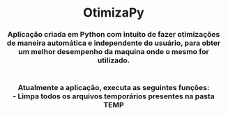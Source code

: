 <h1 align="center">OtimizaPy</h1>
<div align="center">
  <h3>Aplicação criada em Python com intuito de fazer otimizações de maneira automática e independente do usuário, para obter um   melhor desempenho da maquina onde o mesmo for utilizado. <br><br>
  </h3>
  
  <h3>
    Atualmente a aplicação, executa as seguintes funções:<br>
    - Limpa todos os arquivos temporários presentes na pasta TEMP
  </h3>
</div>

